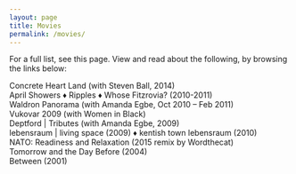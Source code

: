 ```yaml
---
layout: page
title: Movies
permalink: /movies/
---
```


For a full list, see this page. View and read about the following, by browsing the links below:

Concrete Heart Land (with Steven Ball, 2014)  
April Showers ♦ Ripples ♦ Whose Fitzrovia? (2010-2011)  
Waldron Panorama (with Amanda  Egbe, Oct 2010 – Feb 2011)  
Vukovar 2009 (with Women in  Black)  
Deptford | Tributes (with Amanda  Egbe, 2009)  
lebensraum | living space (2009) ♦ kentish town lebensraum (2010)  
NATO: Readiness and Relaxation (2015 remix by Wordthecat)  
Tomorrow and the Day Before (2004)  
Between (2001)  
